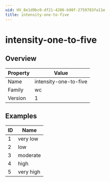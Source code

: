 ```yaml
---
uid: HV_8e1d9bc0-df21-4286-b98f-2759783fa11e
title: intensity-one-to-five
---
```


# intensity-one-to-five

## Overview

Property|Value
---|--- 
Name|intensity-one-to-five 
Family|wc 
Version|1

## Examples

ID|Name
---|--- 
1|very low 
2|low 
3|moderate 
4|high 
5|very high